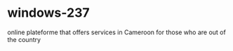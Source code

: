 # windows-237
online plateforme that offers services in Cameroon for those who are out of the country
